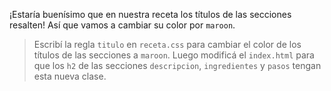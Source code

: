 ¡Estaría buenísimo que en nuestra receta los títulos de las secciones resalten! Así que vamos a cambiar su color por `maroon`. 

> Escribí la regla `titulo` en `receta.css` para cambiar el color de los títulos de las secciones a `maroon`. Luego modificá el `index.html` para que los `h2` de las secciones `descripcion`, `ingredientes` y `pasos` tengan esta nueva clase.  